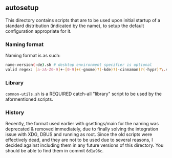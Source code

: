 ## autosetup
This directory contains scripts that are to be used upon initial startup of a standard distribution (indicated by the name), to setup the default configuration appropriate for it.
### Naming format
Naming format is as such:
```bash
name-version(-de).sh # desktop environment specifier is optional
valid regex: [a-zA-Z0-9]+-[0-9]+(-gnome)?(-kde)?(-cinnamon)?(-hypr)?\.sh
```

### Library
`common-utils.sh` is a REQUIRED catch-all "library" script to be used by the aformentioned scripts.

### History
Recently, the format used earlier with gsettings/main for the naming was deprecated & removed immediately, due to finally solving the integration issue with XDG, DBUS and running as root.
Since the old scripts were effectively dead, and they are not to be used due to several reasons, I decided against including them in any future versions of this directory. 
You should be able to find them in commit `6d1a96c`.

